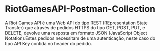 # RiotGamesAPI-Postman-Collection

A Riot Games API é uma Web API do tipo REST (REpresentation State Transfer) que através de pedidos HTTPS do tipo GET, POST, PUT, e DELETE, 
devolve uma resposta em formato JSON (JavaScript Object Notation).Estes pedidos necessitam de uma autenticação, neste caso do tipo API Key contida no header do pedido.
